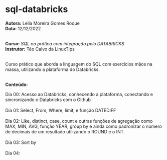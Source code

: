 # sql-databricks

**Autora:** Leila Moreira Gomes Roque <br />
**Data:** 12/12/2022 <br />
<br />

**Curso:** _SQL na prática com integração pelo DATABRICKS_ <br />
**Instrutor:** Téo Calvo da LinuxTips <br />
<br />


Curso prático que aborda a linguagem do SQL com exercícios mãos na massa, utilizando a plataforma do Databricks. <br />
<br />


**Conteúdo:** <br />

Dia 00: Acesso ao Databricks, conhecendo a plataforma, conectando e sincronizando o Databricks com o Github <br />
<br />
Dia 01: Select, From, Where, limit, e função DATEDIFF <br />
<br />
Dia 02: Like, distinct, case, count e outras funções de agregação como MAX, MIN, AVG, função YEAR, group by e ainda como padronizar o número de decimais de um resultado utilizando o ROUND e o INT. <br />
<br />
Dia 03: Sort by <br />
<br />
Dia 04: <br />
<br />
